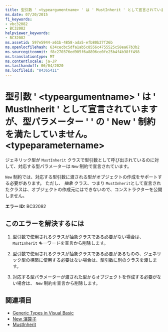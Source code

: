 ```yaml
---
title: 型引数 ' <typeargumentname> ' は ' MustInherit ' として宣言されていますが、型パラメーター ' ' の ' New ' 制約を満たしていません。 <typeparametername>
ms.date: 07/20/2015
f1_keywords:
- vbc32082
- BC32082
helpviewer_keywords:
- BC32082
ms.assetid: 597e5944-a61b-4858-ada5-efb80b27f26b
ms.openlocfilehash: 634cecbc5dfa1ab5c8556c4755525c58ea67b3b2
ms.sourcegitcommit: f8c270376ed905f6a8896ce0fe25b4f4b38ff498
ms.translationtype: MT
ms.contentlocale: ja-JP
ms.lasthandoff: 06/04/2020
ms.locfileid: "84365411"
---
```

# <a name="type-argument-typeargumentname-is-declared-mustinherit-and-does-not-satisfy-the-new-constraint-for-type-parameter-typeparametername"></a>型引数 ' \<typeargumentname> ' は ' MustInherit ' として宣言されていますが、型パラメーター ' ' の ' New ' 制約を満たしていません。 \<typeparametername>
ジェネリック型が `MustInherit` クラスで型引数として呼び出されているのに対して、対応する型パラメーターは `New` 制約で宣言されています。  
  
 `New` 制約では、対応する型引数に渡される型がオブジェクトの作成をサポートする必要があります。 ただし、 *抽象* クラス、つまり `MustInherit`として宣言されたクラスは、オブジェクトの作成元にはできないので、コンストラクターを公開しません。  
  
 **エラー ID:** BC32082  
  
## <a name="to-correct-this-error"></a>このエラーを解決するには  
  
1. 型引数で使用されるクラスが抽象クラスである必要がない場合は、 `MustInherit` キーワードを宣言から削除します。  
  
2. 型引数で使用されるクラスが抽象クラスである必要があるものの、ジェネリック型の構築に使用する必要はない場合は、型引数に別のクラスを渡します。  
  
3. 対応する型パラメーターが渡された型からオブジェクトを作成する必要がない場合は、 `New` 制約を宣言から削除します。  
  
## <a name="see-also"></a>関連項目

- [Generic Types in Visual Basic](../programming-guide/language-features/data-types/generic-types.md)
- [New 演算子](../language-reference/operators/new-operator.md)
- [MustInherit](../language-reference/modifiers/mustinherit.md)
